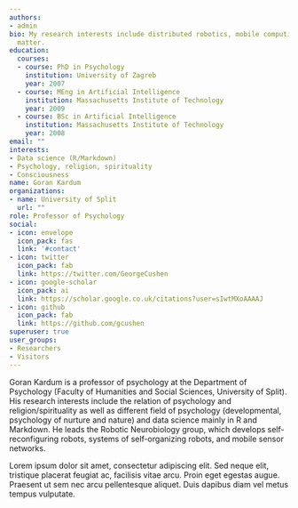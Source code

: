 ```yaml
---
authors:
- admin
bio: My research interests include distributed robotics, mobile computing and programmable
  matter.
education:
  courses:
  - course: PhD in Psychology
    institution: University of Zagreb
    year: 2007
  - course: MEng in Artificial Intelligence
    institution: Massachusetts Institute of Technology
    year: 2009
  - course: BSc in Artificial Intelligence
    institution: Massachusetts Institute of Technology
    year: 2008
email: ""
interests:
- Data science (R/Markdown)
- Psychology, religion, spirituality
- Consciousness
name: Goran Kardum
organizations:
- name: University of Split
  url: ""
role: Professor of Psychology
social:
- icon: envelope
  icon_pack: fas
  link: '#contact'
- icon: twitter
  icon_pack: fab
  link: https://twitter.com/GeorgeCushen
- icon: google-scholar
  icon_pack: ai
  link: https://scholar.google.co.uk/citations?user=sIwtMXoAAAAJ
- icon: github
  icon_pack: fab
  link: https://github.com/gcushen
superuser: true
user_groups:
- Researchers
- Visitors
---
```


Goran Kardum is a professor of psychology at the Department of Psychology (Faculty of Humanities and Social Sciences, University of Split). His research interests include the relation of psychology and religion/spirituality as well as different field of psychology (developmental, psychology of nurture and nature) and data science mainly in R and Markdown. He leads the Robotic Neurobiology group, which develops self-reconfiguring robots, systems of self-organizing robots, and mobile sensor networks.

Lorem ipsum dolor sit amet, consectetur adipiscing elit. Sed neque elit, tristique placerat feugiat ac, facilisis vitae arcu. Proin eget egestas augue. Praesent ut sem nec arcu pellentesque aliquet. Duis dapibus diam vel metus tempus vulputate.
